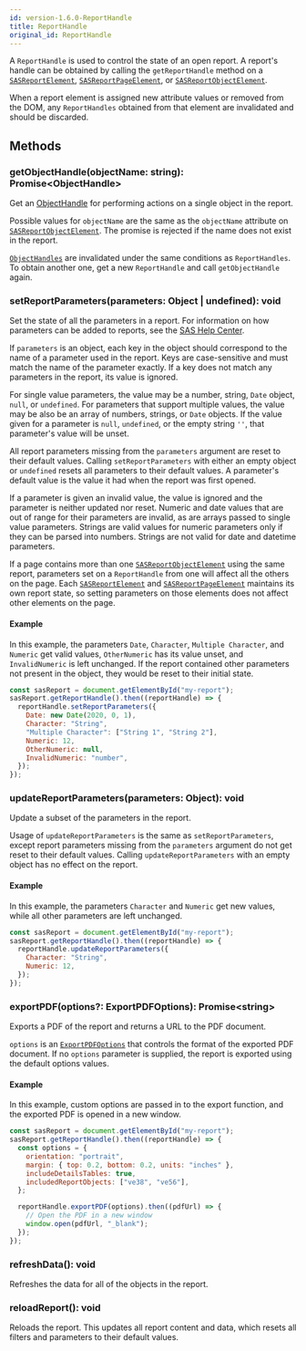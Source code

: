 ```yaml
---
id: version-1.6.0-ReportHandle
title: ReportHandle
original_id: ReportHandle
---
```


A `ReportHandle` is used to control the state of an open report. A report's
handle can be obtained by calling the `getReportHandle` method on a
[`SASReportElement`](SASReportElement.md),
[`SASReportPageElement`](SASReportPageElement.md), or
[`SASReportObjectElement`](SASReportObjectElement.md).

When a report element is assigned new attribute values or removed from the DOM,
any `ReportHandles` obtained from that element are invalidated and should be
discarded.

## Methods

### getObjectHandle(objectName: string): Promise\<ObjectHandle>

Get an [ObjectHandle](ObjectHandle.md) for performing actions on a single object
in the report.

Possible values for `objectName` are the same as the `objectName` attribute on
[`SASReportObjectElement`](SASReportObjectElement.md). The promise is rejected
if the name does not exist in the report.

[`ObjectHandles`](ObjectHandle.md) are invalidated under the same conditions as
`ReportHandles`. To obtain another one, get a new `ReportHandle` and call
`getObjectHandle` again.

### setReportParameters(parameters: Object | undefined): void

Set the state of all the parameters in a report. For information on how
parameters can be added to reports, see the
<a target="_blank" href="https://documentation.sas.com/?cdcId=vacdc&cdcVersion=default&docsetId=vareportdata&docsetTarget=n1wv50n60ccq86n1nzp6zat1wj64.htm">SAS Help Center</a>.

If `parameters` is an object, each key in the object should correspond to the
name of a parameter used in the report. Keys are case-sensitive and must
match the name of the parameter exactly. If a key does not match any
parameters in the report, its value is ignored.

For single value parameters, the value may be a number, string, `Date`
object, `null`, or `undefined`. For parameters that support multiple values,
the value may be also be an array of numbers, strings, or `Date` objects. If
the value given for a parameter is `null`, `undefined`, or the empty string
`''`, that parameter's value will be unset.

All report parameters missing from the `parameters` argument are reset to
their default values. Calling `setReportParameters` with either an empty
object or `undefined` resets all parameters to their default values. A
parameter's default value is the value it had when the report was first
opened.

If a parameter is given an invalid value, the value is ignored and the
parameter is neither updated nor reset. Numeric and date values that are out
of range for their parameters are invalid, as are arrays passed to single
value parameters. Strings are valid values for numeric parameters only if
they can be parsed into numbers. Strings are not valid for date and datetime
parameters.

If a page contains more than one
[`SASReportObjectElement`](SASReportObjectElement.md) using the same report,
parameters set on a `ReportHandle` from one will affect all the others on the
page. Each [`SASReportElement`](SASReportElement.md) and
[`SASReportPageElement`](SASReportPageElement.md) maintains its own report
state, so setting parameters on those elements does not affect other elements
on the page.

#### Example

In this example, the parameters `Date`, `Character`, `Multiple Character`,
and `Numeric` get valid values, `OtherNumeric` has its value unset, and
`InvalidNumeric` is left unchanged. If the report contained other parameters
not present in the object, they would be reset to their initial state.

```javascript
const sasReport = document.getElementById("my-report");
sasReport.getReportHandle().then((reportHandle) => {
  reportHandle.setReportParameters({
    Date: new Date(2020, 0, 1),
    Character: "String",
    "Multiple Character": ["String 1", "String 2"],
    Numeric: 12,
    OtherNumeric: null,
    InvalidNumeric: "number",
  });
});
```

### updateReportParameters(parameters: Object): void

Update a subset of the parameters in the report.

Usage of `updateReportParameters` is the same as `setReportParameters`,
except report parameters missing from the `parameters` argument do not get
reset to their default values. Calling `updateReportParameters` with an empty
object has no effect on the report.

#### Example

In this example, the parameters `Character` and `Numeric` get new values,
while all other parameters are left unchanged.

```javascript
const sasReport = document.getElementById("my-report");
sasReport.getReportHandle().then((reportHandle) => {
  reportHandle.updateReportParameters({
    Character: "String",
    Numeric: 12,
  });
});
```

### exportPDF(options?: ExportPDFOptions): Promise\<string>

Exports a PDF of the report and returns a URL to the PDF document.

`options` is an [`ExportPDFOptions`](ExportPDFOptions.md) that controls the format of the exported PDF document.
If no `options` parameter is supplied, the report is exported using the default options values.

#### Example

In this example, custom options are passed in to the export function, and the exported PDF is opened in a new window.

```javascript
const sasReport = document.getElementById("my-report");
sasReport.getReportHandle().then((reportHandle) => {
  const options = {
    orientation: "portrait",
    margin: { top: 0.2, bottom: 0.2, units: "inches" },
    includeDetailsTables: true,
    includedReportObjects: ["ve38", "ve56"],
  };

  reportHandle.exportPDF(options).then((pdfUrl) => {
    // Open the PDF in a new window
    window.open(pdfUrl, "_blank");
  });
});
```

### refreshData(): void

Refreshes the data for all of the objects in the report.

### reloadReport(): void

Reloads the report. This updates all report content and data, which resets all filters and parameters to their default values.
